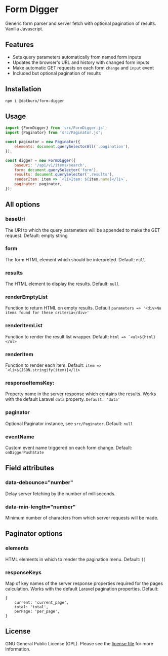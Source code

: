 # Form Digger

Generic form parser and server fetch with optional pagination of results. Vanilla Javascript.

## Features
* Sets query parameters automatically from named form inputs
* Updates the browser's URL and history with changed form inputs
* Make automatic GET requests on each form `change` and `input` event
* Included but optional pagination of results

## Installation
```
npm i @dotburo/form-digger
```

## Usage
```js
import {FormDigger} from 'src/FormDigger.js';
import {Paginator} from 'src/Paginator.js';

const paginator = new Paginator({
    elements: document.querySelectorAll('.pagination'),
});

const digger = new FormDigger({
    baseUri: '/api/v1/items/search',
    form: document.querySelector('form'),
    results: document.querySelector('.results'),
    renderItem: item => `<li>Item: ${item.name}</li>`,
    paginator: paginator,
});
```

## All options
### baseUri
The URI to which the query parameters will be appended to make the GET request. Default: empty string
### form
The form HTML element which should be interpreted. Default: `null`
### results
The HTML element to display the results. Default: `null`
### renderEmptyList 
Function to return HTML on empty results. Default `parameters => '<div>No items found for these criteria</div>'`
### renderItemList
Function to render the result list wrapper. Default: ``html => `<ul>${html}</ul>``
### renderItem
Function to render each item. Default: ``item => `<li>${JSON.stringify(item)}</li>``
### responseItemsKey:
Property name in the server response which contains the results. Works with the default Laravel `data` property. `Default: 'data'`
### paginator
Optional Paginator instance, see `src/Paginator`. Default: `null`
### eventName
Custom event name triggered on each form change. Default: `onDiggerPushState`

## Field attributes
### data-debounce="number"
Delay server fetching by the number of milliseconds.
### data-min-length="number"
Minimum number of characters from which server requests will be made.

## Paginator options
### elements
HTML elements in which to render the pagination menu. Default: `[]`
### responseKeys
Map of key names of the server response properties required for the pages calculation. Works with the default Laravel pagination properties. Default:  
```
{
    current: 'current_page',
    total: 'total',
    perPage: 'per_page',
}
```

## License
GNU General Public License (GPL). Please see the [license file](LICENSE.md) for more information.
